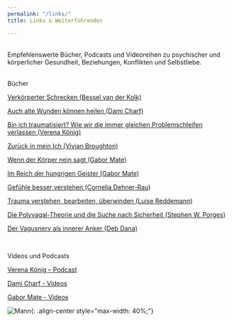 ```yaml
---
permalink: "/links/"
title: Links & Weiterführendes

---
```

<br> Empfehlenswerte Bücher, Podcasts und Videoreihen zu psychischer und körperlicher Gesundheit, Beziehungen, Konflikten und Selbstliebe.  
<br>

Bücher

[Verkörperter Schrecken (Bessel van der Kolk)](https://www.amazon.de/dp/3944476131)

[Auch alte Wunden können heilen (Dami Charf)](https://www.amazon.de/dp/B077C3WLBJ)

[Bin ich traumatisiert? Wie wir die immer gleichen Problemschleifen verlassen (Verena König)](https://www.amazon.de/-/en/Verena-K%C3%B6nig/dp/3833878355/ref=sr_1_1?crid=2J7D8CV93556Q&keywords=verena+k%C3%B6nig&qid=1672772858&sprefix=verena+k%C3%B6nig%2Caps%2C123&sr=8-1 "Bin ich traumatisiert? Wie wir die immer gleichen Problemschleifen verlassen (Verena König)")

[Zurück in mein Ich (Vivian Broughton)](https://www.amazon.de/dp/3466346339)

[Wenn der Körper nein sagt (Gabor Mate)](https://www.amazon.de/dp/3962571744)

[Im Reich der hungrigen Geister (Gabor Mate)](https://www.amazon.de/dp/B095J2NPP8)

[Gefühle besser verstehen (Cornelia Dehner-Rau)](https://www.amazon.de/dp/3442177820)

[Trauma verstehen, bearbeiten, überwinden (Luise Reddemann)](https://www.amazon.de/dp/3432111045)

[Die Polyvagal-Theorie und die Suche nach Sicherheit (Stephen W. Porges)](https://www.amazon.de/-/en/Stephen-W-Porges/dp/3944476190/ref=sr_1_1?crid=2TLLQVCY51EX3&keywords=Stephen+Porges&qid=1672773095&sprefix=stephen+porges%2Caps%2C114&sr=8-1 "Die Polyvagal-Theorie und die Suche nach Sicherheit (Stephen W. Porges)")

[Der Vagusnerv als innerer Anker (Deb Dana)](https://www.amazon.de/dp/3466347866)

<br>

Videos und Podcasts

[Verena König – Podcast](https://verenakoenig.de/blog-und-podcast)

[Dami Charf - Videos](https://www.youtube.com/c/DamiCharf/videos)

[Gabor Mate - Videos](https://www.youtube.com/watch?v=UI6C3ahHpnc)

![Mann](/website/assets/images/Links_Weiterführendes_Mann.jpg){: .align-center style="max-width: 40%;"}